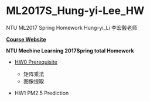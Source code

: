 # ML2017S_Hung-yi-Lee_HW
NTU ML2017 Spring  Homework Hung-yi_Li 李宏毅老师

[**Course Website**](http://speech.ee.ntu.edu.tw/~tlkagk/courses_ML17.html "NTU ML17S")


**NTU Mechine Learning 2017Spring total Homework** 

- [HW0 Prerequisite](https://github.com/maplezzz/ML2017S_Hung-yi-Lee_HW/tree/master/HW0)
  - 矩阵乘法  
  - 图像提取  
  
  
- HW1 PM2.5 Prediction 
